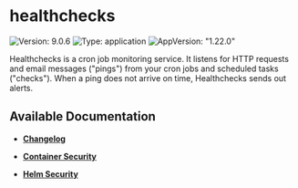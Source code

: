 # healthchecks

![Version: 9.0.6](https://img.shields.io/badge/Version-9.0.6-informational?style=flat-square) ![Type: application](https://img.shields.io/badge/Type-application-informational?style=flat-square) ![AppVersion: "1.22.0"](https://img.shields.io/badge/AppVersion-"1.22.0"-informational?style=flat-square)

Healthchecks is a cron job monitoring service. It listens for HTTP requests and email messages ("pings") from your cron jobs and scheduled tasks ("checks"). When a ping does not arrive on time, Healthchecks sends out alerts.

## Available Documentation

- [**Changelog**](CHANGELOG)

- [**Container Security**](container-security)

- [**Helm Security**](helm-security)

